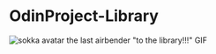 # OdinProject-Library
![sokka avatar the last airbender "to the library!!!" GIF](https://c.tenor.com/-4noV-rOL1QAAAAC/avatar-sokka.gif)
